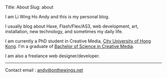 Title: About
Slug: about

I am Li Wing Ho Andy and this is my personal blog.

I usually blog about Haxe, Flash/Flex/AS3, web development, art,
installation, new technology, and sometimes my daily life.

I am currently a PhD student in Creative Media, [City University of Hong
Kong](http://www.cityu.edu.hk/). I'm a graduate of [Bachelor of Science in Creative Media](http://sweb.cityu.edu.hk/bsccm/).

I am also a freelance web designer/developer.

* * * * *

Contact email : [andy@onthewings.net](mailto:andy@onthewings.net)
